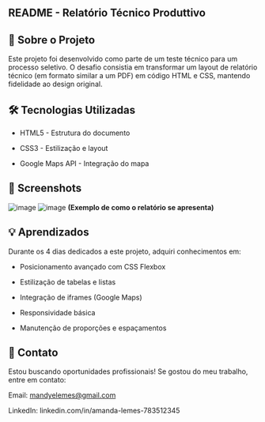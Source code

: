 ## README - Relatório Técnico Produttivo

## 📝 Sobre o Projeto
Este projeto foi desenvolvido como parte de um teste técnico para um processo seletivo. O desafio consistia em transformar um layout de relatório técnico (em formato similar a um PDF) em código HTML e CSS, mantendo fidelidade ao design original.

## 🛠 Tecnologias Utilizadas
- HTML5 - Estrutura do documento

- CSS3 - Estilização e layout

- Google Maps API - Integração do mapa

## 📸 Screenshots

![image](https://github.com/user-attachments/assets/c90ff549-c05a-461f-ae9b-0cc33e4d6230)   ![image](https://github.com/user-attachments/assets/8ed0a58b-c081-4517-ad73-d5e75ffbf4f4)
**(Exemplo de como o relatório se apresenta)**

## 💡 Aprendizados
Durante os 4 dias dedicados a este projeto, adquiri conhecimentos em:

- Posicionamento avançado com CSS Flexbox

- Estilização de tabelas e listas

- Integração de iframes (Google Maps)

- Responsividade básica

- Manutenção de proporções e espaçamentos

## 📧 Contato
Estou buscando oportunidades profissionais! Se gostou do meu trabalho, entre em contato:

Email: mandyelemes@gmail.com

LinkedIn: linkedin.com/in/amanda-lemes-783512345
